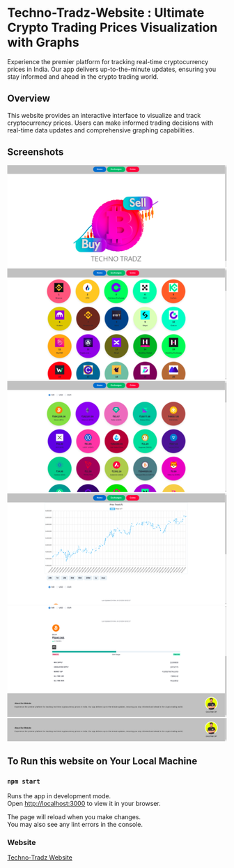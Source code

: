 <!-- # Project Description: Ultimate Crypto Trading Prices Visualization with Graphs

Experience the premier platform for tracking real-time cryptocurrency prices in India. Our app delivers up-to-the-minute updates, ensuring you stay informed and ahead in the crypto trading world.

# Techno-Tradz-Website

## To Run this website in Your Local Machine 

### `npm start`

Runs the app in the development mode.\
Open [http://localhost:3000](http://localhost:3000) to view it in your browser.

The page will reload when you make changes.\
You may also see any lint errors in the console.

### Website : https://technotradz.netlify.app/

-->
# Techno-Tradz-Website : Ultimate Crypto Trading Prices Visualization with Graphs

Experience the premier platform for tracking real-time cryptocurrency prices in India. Our app delivers up-to-the-minute updates, ensuring you stay informed and ahead in the crypto trading world.

## Overview

This website provides an interactive interface to visualize and track cryptocurrency prices. Users can make informed trading decisions with real-time data updates and comprehensive graphing capabilities.

## Screenshots

![Screenshot 1](Overview/pic1.png)
![Screenshot 2](Overview/pic2.png)
![Screenshot 2](Overview/pic3.png)
![Screenshot 2](Overview/pic4.png)
![Screenshot 2](Overview/pic5.png)
![Screenshot 2](Overview/pic6.png)

## To Run this website on Your Local Machine

### `npm start`

Runs the app in development mode.\
Open [http://localhost:3000](http://localhost:3000) to view it in your browser.

The page will reload when you make changes.\
You may also see any lint errors in the console.

### Website

[Techno-Tradz Website](https://technotradz.netlify.app/)
